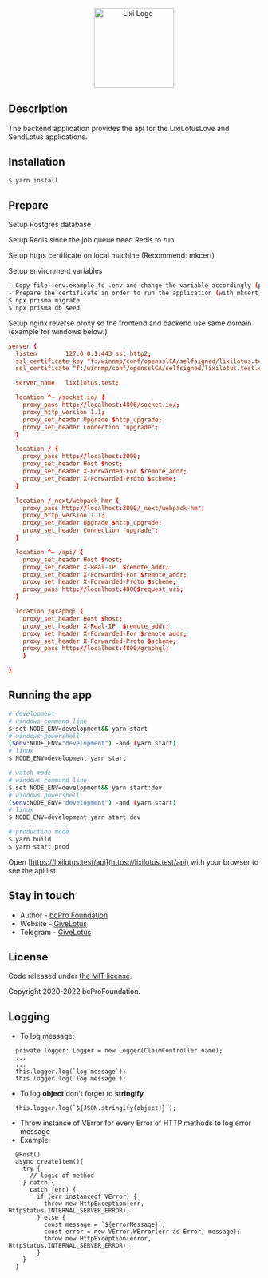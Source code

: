 <p align="center">
  <a href="https://github.com/bcProFoundation/lixilotus/tree/master/packages/app-lixi-api/" target="blank"><img src="https://lixilotus.com/images/lixi_logo.svg" width="160" alt="Lixi Logo" /></a>
</p>

## Description

The backend application provides the api for the LixiLotusLove and SendLotus applications.

## Installation

```bash
$ yarn install
```

## Prepare

Setup Postgres database

Setup Redis since the job queue need Redis to run

Setup https certificate on local machine (Recommend: mkcert)

Setup environment variables

```bash
- Copy file .env.example to .env and change the variable accordingly (postgres, redis, evm url)
- Prepare the certificate in order to run the application (with mkcert) (the encrypt/hash features need https)
$ npx prisma migrate
$ npx prisma db seed
```

Setup nginx reverse proxy so the frontend and backend use same domain (example for windows below:)

```conf
server {
  listen		127.0.0.1:443 ssl http2;
  ssl_certificate_key "f:/winnmp/conf/opensslCA/selfsigned/lixilotus.test.key" # use your cert;
  ssl_certificate "f:/winnmp/conf/opensslCA/selfsigned/lixilotus.test.crt" # use your cert;

  server_name 	lixilotus.test;

  location ^~ /socket.io/ {
    proxy_pass http://localhost:4800/socket.io/;
    proxy_http_version 1.1;
    proxy_set_header Upgrade $http_upgrade;
    proxy_set_header Connection "upgrade";
  }

  location / {
    proxy_pass http://localhost:3000;
    proxy_set_header Host $host;
    proxy_set_header X-Forwarded-For $remote_addr;
    proxy_set_header X-Forwarded-Proto $scheme;
  }

  location /_next/webpack-hmr {
    proxy_pass http://localhost:3000/_next/webpack-hmr;
    proxy_http_version 1.1;
    proxy_set_header Upgrade $http_upgrade;
    proxy_set_header Connection "upgrade";
  }

  location ^~ /api/ {
    proxy_set_header Host $host;
    proxy_set_header X-Real-IP  $remote_addr;
    proxy_set_header X-Forwarded-For $remote_addr;
    proxy_set_header X-Forwarded-Proto $scheme;
    proxy_pass http://localhost:4800$request_uri;
  }

  location /graphql {
    proxy_set_header Host $host;
    proxy_set_header X-Real-IP  $remote_addr;
    proxy_set_header X-Forwarded-For $remote_addr;
    proxy_set_header X-Forwarded-Proto $scheme;
    proxy_pass http://localhost:4800/graphql;
	}

}

```

## Running the app

```bash
# development
# windows command line
$ set NODE_ENV=development&& yarn start
# windows powershell
($env:NODE_ENV="development") -and (yarn start)
# linux
$ NODE_ENV=development yarn start

# watch mode
# windows command line
$ set NODE_ENV=development&& yarn start:dev
# windows powershell
($env:NODE_ENV="development") -and (yarn start)
# linux
$ NODE_ENV=development yarn start:dev

# production mode
$ yarn build
$ yarn start:prod
```

Open [https://lixilotus.test/api](https://lixilotus.test/api) with your browser to see the api list.

## Stay in touch

- Author - [bcPro Foundation](https://github.com/bcProFoundation)
- Website - [GiveLotus](https://givelotus.org/)
- Telegram - [GiveLotus](https://t.me/givelotus)

## License

Code released under [the MIT license](https://github.com/bcProFoundation/lixilotus/blob/master/LICENSE).

Copyright 2020-2022 bcProFoundation.

## Logging

- To log message:

```
  private logger: Logger = new Logger(ClaimController.name);
  ...
  ...
  this.logger.log(`log message`);
  this.logger.log(`log message`);
```

- To log **object** don't forget to **stringify**

```
  this.logger.log(`${JSON.stringify(object)}`);

```

- Throw instance of VError for every Error of HTTP methods to log error message
- Example:

```
  @Post()
  async createItem(){
    try {
      // logic of method
    } catch {
      catch (err) {
        if (err instanceof VError) {
          throw new HttpException(err, HttpStatus.INTERNAL_SERVER_ERROR);
        } else {
          const message = `${errorMessage}`;
          const error = new VError.WError(err as Error, message);
          throw new HttpException(error, HttpStatus.INTERNAL_SERVER_ERROR);
        }
    }
  }
```
